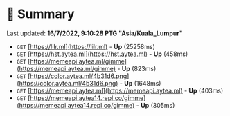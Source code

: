 # 📖 Summary
Last updated: **16/7/2022, 9:10:28 PTG "Asia/Kuala_Lumpur"**

- `GET` [https://lilr.ml](https://lilr.ml) - **Up** (25258ms)
- `GET` [https://hst.aytea.ml](https://hst.aytea.ml) - **Up** (458ms)
- `GET` [https://memeapi.aytea.ml/gimme](https://memeapi.aytea.ml/gimme) - **Up** (823ms)
- `GET` [https://color.aytea.ml/4b31d6.png](https://color.aytea.ml/4b31d6.png) - **Up** (1648ms)
- `GET` [https://memeapi.aytea.ml](https://memeapi.aytea.ml) - **Up** (403ms)
- `GET` [https://memeapi.aytea14.repl.co/gimme](https://memeapi.aytea14.repl.co/gimme) - **Up** (305ms)
